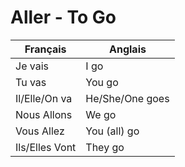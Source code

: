 # Aller - To Go

| Français          | Anglais          |
|-------------------|------------------|
| Je vais           | I go             |
| Tu vas            | You go           |
| Il/Elle/On va     | He/She/One goes  |
| Nous Allons       | We go            |
| Vous Allez        | You (all) go     |
| Ils/Elles Vont    | They go          |

